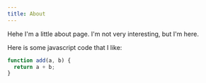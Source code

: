 ```yaml
---
title: About
---
```


Hehe I'm a little about page. I'm not very interesting, but I'm here. 

Here is some javascript code that I like:

```javascript
function add(a, b) {
  return a + b;
}
```
